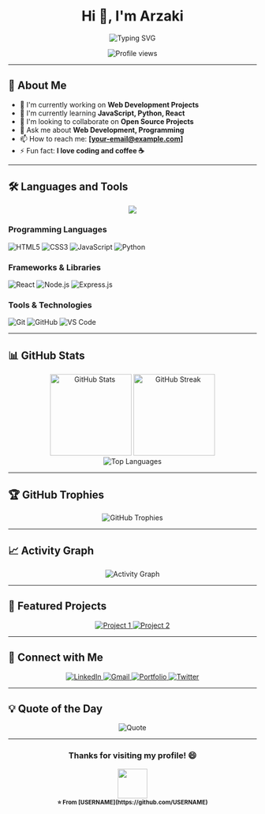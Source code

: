 <h1 align="center">Hi 👋, I'm Arzaki</h1>
<p align="center">
  <img src="https://readme-typing-svg.demolab.com?font=Fira+Code&size=22&pause=1000&color=36BCF7&center=true&vCenter=true&width=440&lines=Welcome+to+my+GitHub+profile!;Web+Developer+%7C+Python+Enthusiast;Always+Learning+New+Things" alt="Typing SVG" />
</p>

<div align="center">
  <img src="https://komarev.com/ghpvc/?username=zeeks024&label=Profile%20views&color=0e75b6&style=flat" alt="Profile views" />
</div>

---

## 🚀 About Me
- 🔭 I'm currently working on **Web Development Projects**
- 🌱 I'm currently learning **JavaScript, Python, React**
- 👯 I'm looking to collaborate on **Open Source Projects**
- 💬 Ask me about **Web Development, Programming**
- 📫 How to reach me: **[your-email@example.com]**
- ⚡ Fun fact: **I love coding and coffee ☕**

---

## 🛠️ Languages and Tools

<p align="center">
  <img src="https://skillicons.dev/icons?i=html,css,js,python,react,nodejs,git,github,vscode,figma" />
</p>

### Programming Languages
![HTML5](https://img.shields.io/badge/-HTML5-E34F26?style=flat-square&logo=html5&logoColor=white)
![CSS3](https://img.shields.io/badge/-CSS3-1572B6?style=flat-square&logo=css3&logoColor=white)
![JavaScript](https://img.shields.io/badge/-JavaScript-F7DF1E?style=flat-square&logo=javascript&logoColor=black)
![Python](https://img.shields.io/badge/-Python-3776AB?style=flat-square&logo=python&logoColor=white)

### Frameworks & Libraries
![React](https://img.shields.io/badge/-React-61DAFB?style=flat-square&logo=react&logoColor=black)
![Node.js](https://img.shields.io/badge/-Node.js-339933?style=flat-square&logo=node.js&logoColor=white)
![Express.js](https://img.shields.io/badge/-Express.js-000000?style=flat-square&logo=express&logoColor=white)

### Tools & Technologies
![Git](https://img.shields.io/badge/-Git-F05032?style=flat-square&logo=git&logoColor=white)
![GitHub](https://img.shields.io/badge/-GitHub-181717?style=flat-square&logo=github&logoColor=white)
![VS Code](https://img.shields.io/badge/-VS%20Code-007ACC?style=flat-square&logo=visual-studio-code&logoColor=white)

---

## 📊 GitHub Stats

<div align="center">
  <img src="https://github-readme-stats.vercel.app/api?username=zeeks024&show_icons=true&theme=radical&hide_border=true&count_private=true" alt="GitHub Stats" height="165"/>
  <img src="https://github-readme-streak-stats.herokuapp.com/?user=USERNAME&theme=radical&hide_border=true" alt="GitHub Streak" height="165"/>
</div>

<div align="center">
  <img src="https://github-readme-stats.vercel.app/api/top-langs/?username=zeeks024&layout=compact&theme=radical&hide_border=true" alt="Top Languages"/>
</div>

---

## 🏆 GitHub Trophies
<div align="center">
  <img src="https://github-profile-trophy.vercel.app/?username=zeeks024&theme=radical&no-frame=true&no-bg=false&margin-w=4" alt="GitHub Trophies"/>
</div>

---

## 📈 Activity Graph
<div align="center">
  <img src="https://github-readme-activity-graph.vercel.app/graph?username=zeeks024&theme=radical" alt="Activity Graph"/>
</div>

---

## 🌟 Featured Projects

<div align="center">
  <a href="https://github.com/USERNAME/project1">
    <img src="https://github-readme-stats.vercel.app/api/pin/?username=zeeks024&repo=project1&theme=radical" alt="Project 1"/>
  </a>
  <a href="https://github.com/USERNAME/project2">
    <img src="https://github-readme-stats.vercel.app/api/pin/?username=zeeks024&repo=project2&theme=radical" alt="Project 2"/>
  </a>
</div>

---

## 🔗 Connect with Me

<div align="center">
  <a href="https://linkedin.com/in/USERNAME" target="_blank">
    <img src="https://img.shields.io/badge/-LinkedIn-0077B5?style=for-the-badge&logo=linkedin&logoColor=white" alt="LinkedIn"/>
  </a>
  <a href="mailto:your-email@example.com" target="_blank">
    <img src="https://img.shields.io/badge/-Gmail-D14836?style=for-the-badge&logo=gmail&logoColor=white" alt="Gmail"/>
  </a>
  <a href="https://your-portfolio.com" target="_blank">
    <img src="https://img.shields.io/badge/-Portfolio-FF5722?style=for-the-badge&logo=google-chrome&logoColor=white" alt="Portfolio"/>
  </a>
  <a href="https://twitter.com/USERNAME" target="_blank">
    <img src="https://img.shields.io/badge/-Twitter-1DA1F2?style=for-the-badge&logo=twitter&logoColor=white" alt="Twitter"/>
  </a>
</div>

---

## 💡 Quote of the Day
<div align="center">
  <img src="https://quotes-github-readme.vercel.app/api?type=horizontal&theme=radical" alt="Quote"/>
</div>

---

<div align="center">
  <h3>Thanks for visiting my profile! 😄</h3>
  <img src="https://media.giphy.com/media/LnQjpWaON8nhr21vNW/giphy.gif" width="60">
  <br>
  <sub><strong>⭐️ From [USERNAME](https://github.com/USERNAME)</strong></sub>
</div>
